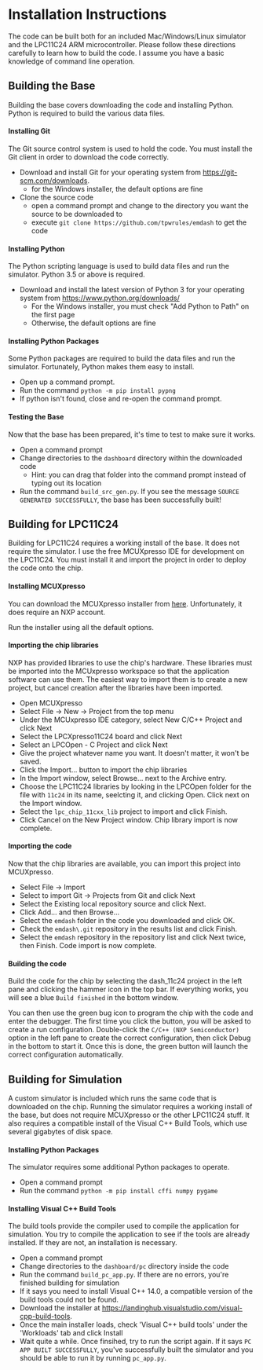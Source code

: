 # Installation Instructions

The code can be built both for an included Mac/Windows/Linux simulator and the LPC11C24 ARM microcontroller. Please follow these directions carefully to learn how to build the code. I assume you have a basic knowledge of command line operation.


## Building the Base

Building the base covers downloading the code and installing Python. Python is required to build the various data files.

#### Installing Git

The Git source control system is used to hold the code. You must install the Git client in order to download the code correctly.

* Download and install Git for your operating system from <https://git-scm.com/downloads>.
    * for the Windows installer, the default options are fine
* Clone the source code
    * open a command prompt and change to the directory you want the source to be downloaded to
    * execute `git clone https://github.com/tpwrules/emdash` to get the code

#### Installing Python

The Python scripting language is used to build data files and run the simulator. Python 3.5 or above is required.

* Download and install the latest version of Python 3 for your operating system from <https://www.python.org/downloads/>
    * For the Windows installer, you must check "Add Python to Path" on the first page
    * Otherwise, the default options are fine

#### Installing Python Packages

Some Python packages are required to build the data files and run the simulator. Fortunately, Python makes them easy to install.

* Open up a command prompt.
* Run the command `python -m pip install pypng`
* If python isn't found, close and re-open the command prompt.

#### Testing the Base

Now that the base has been prepared, it's time to test to make sure it works.

* Open a command prompt
* Change directories to the `dashboard` directory within the downloaded code
    * Hint: you can drag that folder into the command prompt instead of typing out its location
* Run the command `build_src_gen.py`. If you see the message `SOURCE GENERATED SUCCESSFULLY`, the base has been successfully built!

## Building for LPC11C24

Building for LPC11C24 requires a working install of the base. It does not require the simulator. I use the free MCUXpresso IDE for development on the LPC11C24. You must install it and import the project in order to deploy the code onto the chip.

#### Installing MCUXpresso
You can download the MCUXpresso installer from [here](https://www.nxp.com/support/developer-resources/software-development-tools/mcuxpresso-software-and-tools/mcuxpresso-integrated-development-environment-ide:MCUXpresso-IDE?tab=Design_Tools_Tab). Unfortunately, it does require an NXP account.

Run the installer using all the default options.

#### Importing the chip libraries
NXP has provided libraries to use the chip's hardware. These libraries must be imported into the MCUxpresso workspace so that the application software can use them. The easiest way to import them is to create a new project, but cancel creation after the libraries have been imported.

* Open MCUXpresso
* Select File -> New -> Project from the top menu
* Under the MCUxpresso IDE category, select New C/C++ Project and click Next
* Select the LPCXpresso11C24 board and click Next
* Select an LPCOpen - C Project and click Next
* Give the project whatever name you want. It doesn't matter, it won't be saved.
* Click the Import... button to import the chip libraries
* In the Import window, select Browse... next to the Archive entry.
* Choose the LPC11C24 libraries by looking in the LPCOpen folder for the file with `11c24` in its name, seelcting it, and clicking Open. Click next on the Import window.
* Select the `lpc_chip_11cxx_lib` project to import and click Finish.
* Click Cancel on the New Project window. Chip library import is now complete.

#### Importing the code
Now that the chip libraries are available, you can import this project into MCUXpresso.

* Select File -> Import
* Select to import Git -> Projects from Git and click Next
* Select the Existing local repository source and click Next.
* Click Add... and then Browse...
* Select the `emdash` folder in the code you downloaded and click OK.
* Check the `emdash\.git` repository in the results list and click Finish. 
* Select the `emdash` repository in the repository list and click Next twice, then Finish. Code import is now complete.

#### Building the code
Build the code for the chip by selecting the dash_11c24 project in the left pane and clicking the hammer icon in the top bar. If everything works, you will see a blue `Build finished` in the bottom window.

You can then use the green bug icon to program the chip with the code and enter the debugger. The first time you click the button, you will be asked to create a run configuration. Double-click the `C/C++ (NXP Semiconductor)` option in the left pane to create the correct configuration, then click Debug in the bottom to start it. Once this is done, the green button will launch the correct configuration automatically.

## Building for Simulation
A custom simulator is included which runs the same code that is downloaded on the chip. Running the simulator requires a working install of the base, but does not require MCUXpresso or the other LPC11C24 stuff. It also requires a compatible install of the Visual C++ Build Tools, which use several gigabytes of disk space.

#### Installing Python Packages
The simulator requires some additional Python packages to operate.

* Open a command prompt
* Run the command `python -m pip install cffi numpy pygame`

#### Installing Visual C++ Build Tools
The build tools provide the compiler used to compile the application for simulation. You try to compile the application to see if the tools are already installed. If they are not, an installation is necessary.

* Open a command prompt
* Change directories to the `dashboard/pc` directory inside the code
* Run the command `build_pc_app.py`. If there are no errors, you're finished building for simulation
* If it says you need to install Visual C++ 14.0, a compatible version of the build tools could not be found.
* Download the installer at <https://landinghub.visualstudio.com/visual-cpp-build-tools>.
* Once the main installer loads, check 'Visual C++ build tools' under the 'Workloads' tab and click Install
* Wait quite a while. Once finsihed, try to run the script again. If it says `PC APP BUILT SUCCESSFULLY`, you've successfully built the simulator and you should be able to run it by running `pc_app.py`.